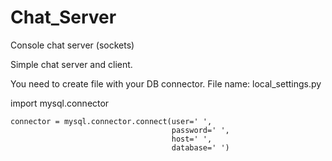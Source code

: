# Chat_Server
Console chat server (sockets)

Simple chat server and client.


You need to create file with your DB connector. File name: local_settings.py

import mysql.connector
```
connector = mysql.connector.connect(user=' ',
                                    password=' ',
                                    host=' ',
                                    database=' ')
```
